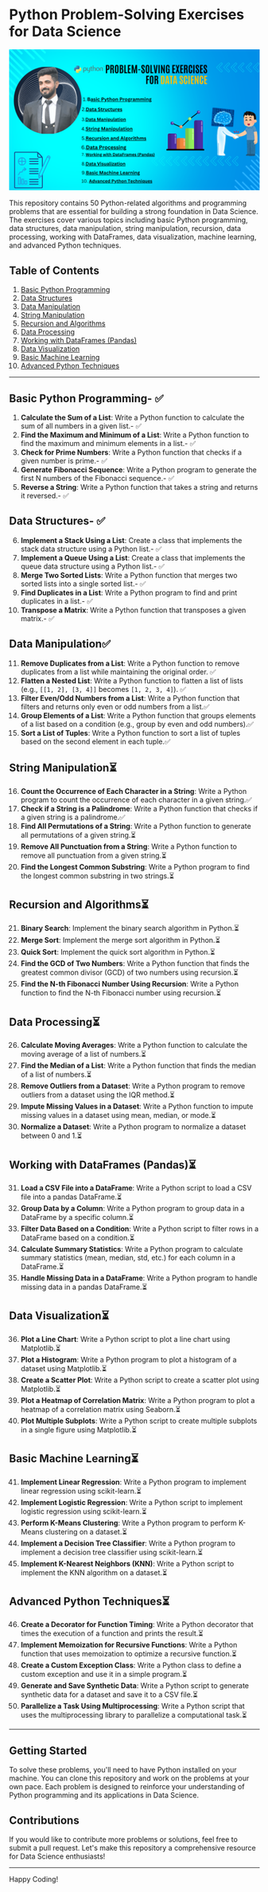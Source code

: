 # Python Problem-Solving Exercises for Data Science
![for Data Science Exercises with hamza](./assets/web%20app.png)

This repository contains 50 Python-related algorithms and programming problems that are essential for building a strong foundation in Data Science. The exercises cover various topics including basic Python programming, data structures, data manipulation, string manipulation, recursion, data processing, working with DataFrames, data visualization, machine learning, and advanced Python techniques.

## Table of Contents

1. [Basic Python Programming](#basic-python-programming)
2. [Data Structures](#data-structures)
3. [Data Manipulation](#data-manipulation)
4. [String Manipulation](#string-manipulation)
5. [Recursion and Algorithms](#recursion-and-algorithms)
6. [Data Processing](#data-processing)
7. [Working with DataFrames (Pandas)](#working-with-dataframes-pandas)
8. [Data Visualization](#data-visualization)
9. [Basic Machine Learning](#basic-machine-learning)
10. [Advanced Python Techniques](#advanced-python-techniques)

---

## Basic Python Programming- ✅

1. **Calculate the Sum of a List**: Write a Python function to calculate the sum of all numbers in a given list.- ✅
2. **Find the Maximum and Minimum of a List**: Write a Python function to find the maximum and minimum elements in a list.- ✅
3. **Check for Prime Numbers**: Write a Python function that checks if a given number is prime.- ✅
4. **Generate Fibonacci Sequence**: Write a Python program to generate the first N numbers of the Fibonacci sequence.- ✅
5. **Reverse a String**: Write a Python function that takes a string and returns it reversed.- ✅

## Data Structures- ✅

6. **Implement a Stack Using a List**: Create a class that implements the stack data structure using a Python list.- ✅
7. **Implement a Queue Using a List**: Create a class that implements the queue data structure using a Python list.- ✅
8. **Merge Two Sorted Lists**: Write a Python function that merges two sorted lists into a single sorted list.- ✅
9. **Find Duplicates in a List**: Write a Python program to find and print duplicates in a list.- ✅
10. **Transpose a Matrix**: Write a Python function that transposes a given matrix.- ✅

## Data Manipulation✅

11. **Remove Duplicates from a List**: Write a Python function to remove duplicates from a list while maintaining the original order. ✅
12. **Flatten a Nested List**: Write a Python function to flatten a list of lists (e.g., `[[1, 2], [3, 4]]` becomes `[1, 2, 3, 4]`). ✅
13. **Filter Even/Odd Numbers from a List**: Write a Python function that filters and returns only even or odd numbers from a list.✅
14. **Group Elements of a List**: Write a Python function that groups elements of a list based on a condition (e.g., group by even and odd numbers).✅
15. **Sort a List of Tuples**: Write a Python function to sort a list of tuples based on the second element in each tuple.✅

## String Manipulation⏳

16. **Count the Occurrence of Each Character in a String**: Write a Python program to count the occurrence of each character in a given string.✅
17. **Check if a String is a Palindrome**: Write a Python function that checks if a given string is a palindrome.✅
18. **Find All Permutations of a String**: Write a Python function to generate all permutations of a given string.⏳
19. **Remove All Punctuation from a String**: Write a Python function to remove all punctuation from a given string.⏳
20. **Find the Longest Common Substring**: Write a Python program to find the longest common substring in two strings.⏳

## Recursion and Algorithms⏳

21. **Binary Search**: Implement the binary search algorithm in Python.⏳
22. **Merge Sort**: Implement the merge sort algorithm in Python.⏳
23. **Quick Sort**: Implement the quick sort algorithm in Python.⏳
24. **Find the GCD of Two Numbers**: Write a Python function that finds the greatest common divisor (GCD) of two numbers using recursion.⏳
25. **Find the N-th Fibonacci Number Using Recursion**: Write a Python function to find the N-th Fibonacci number using recursion.⏳

## Data Processing⏳

26. **Calculate Moving Averages**: Write a Python function to calculate the moving average of a list of numbers.⏳
27. **Find the Median of a List**: Write a Python function that finds the median of a list of numbers.⏳
28. **Remove Outliers from a Dataset**: Write a Python program to remove outliers from a dataset using the IQR method.⏳
29. **Impute Missing Values in a Dataset**: Write a Python function to impute missing values in a dataset using mean, median, or mode.⏳
30. **Normalize a Dataset**: Write a Python program to normalize a dataset between 0 and 1.⏳

## Working with DataFrames (Pandas)⏳

31. **Load a CSV File into a DataFrame**: Write a Python script to load a CSV file into a pandas DataFrame.⏳
32. **Group Data by a Column**: Write a Python program to group data in a DataFrame by a specific column.⏳
33. **Filter Data Based on a Condition**: Write a Python script to filter rows in a DataFrame based on a condition.⏳
34. **Calculate Summary Statistics**: Write a Python program to calculate summary statistics (mean, median, std, etc.) for each column in a DataFrame.⏳
35. **Handle Missing Data in a DataFrame**: Write a Python program to handle missing data in a pandas DataFrame.⏳

## Data Visualization⏳

36. **Plot a Line Chart**: Write a Python script to plot a line chart using Matplotlib.⏳
37. **Plot a Histogram**: Write a Python program to plot a histogram of a dataset using Matplotlib.⏳
38. **Create a Scatter Plot**: Write a Python script to create a scatter plot using Matplotlib.⏳
39. **Plot a Heatmap of Correlation Matrix**: Write a Python program to plot a heatmap of a correlation matrix using Seaborn.⏳
40. **Plot Multiple Subplots**: Write a Python script to create multiple subplots in a single figure using Matplotlib.⏳

## Basic Machine Learning⏳

41. **Implement Linear Regression**: Write a Python program to implement linear regression using scikit-learn.⏳
42. **Implement Logistic Regression**: Write a Python script to implement logistic regression using scikit-learn.⏳
43. **Perform K-Means Clustering**: Write a Python program to perform K-Means clustering on a dataset.⏳
44. **Implement a Decision Tree Classifier**: Write a Python program to implement a decision tree classifier using scikit-learn.⏳
45. **Implement K-Nearest Neighbors (KNN)**: Write a Python script to implement the KNN algorithm on a dataset.⏳

## Advanced Python Techniques⏳

46. **Create a Decorator for Function Timing**: Write a Python decorator that times the execution of a function and prints the result.⏳
47. **Implement Memoization for Recursive Functions**: Write a Python function that uses memoization to optimize a recursive function.⏳
48. **Create a Custom Exception Class**: Write a Python class to define a custom exception and use it in a simple program.⏳
49. **Generate and Save Synthetic Data**: Write a Python script to generate synthetic data for a dataset and save it to a CSV file.⏳
50. **Parallelize a Task Using Multiprocessing**: Write a Python script that uses the multiprocessing library to parallelize a computational task.⏳

---

## Getting Started

To solve these problems, you'll need to have Python installed on your machine. You can clone this repository and work on the problems at your own pace. Each problem is designed to reinforce your understanding of Python programming and its applications in Data Science.

## Contributions

If you would like to contribute more problems or solutions, feel free to submit a pull request. Let's make this repository a comprehensive resource for Data Science enthusiasts!

---

Happy Coding!
